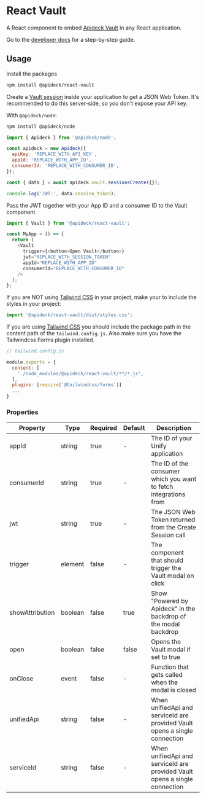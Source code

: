 # React Vault

A React component to embed [Apideck Vault](https://www.apideck.com/products/vault) in any React application.

Go to the [developer docs](https://developers.apideck.com/guides/react-vault) for a step-by-step guide.

## Usage

Install the packages

```sh
npm install @apideck/react-vault
```

Create a [Vault session](https://developers.apideck.com/apis/vault/reference#operation/sessionsCreate) inside your application to get a JSON Web Token.
It's recommended to do this server-side, so you don't expose your API key.

With `@apideck/node`:

```sh
npm install @apideck/node
```

```js
import { Apideck } from '@apideck/node';

const apideck = new Apideck({
  apiKey: 'REPLACE_WITH_API_KEY',
  appId: 'REPLACE_WITH_APP_ID',
  consumerId: 'REPLACE_WITH_CONSUMER_ID',
});

const { data } = await apideck.vault.sessionsCreate({});

console.log('JWT:', data.session_token);
```

Pass the JWT together with your App ID and a consumer ID to the Vault component

```js
import { Vault } from '@apideck/react-vault';

const MyApp = () => {
  return (
    <Vault
      trigger={<button>Open Vault</button>}
      jwt="REPLACE_WITH_SESSION_TOKEN"
      appId="REPLACE_WITH_APP_ID"
      consumerId="REPLACE_WITH_CONSUMER_ID"
    />
  );
};
```

If you are NOT using [Tailwind CSS](https://tailwindcss.com/) in your project, make your to include the styles in your project:

```js
import '@apideck/react-vault/dist/styles.css';
```

If you are using [Tailwind CSS](https://tailwindcss.com/) you should include the package path in the content path of the `tailwind.config.js`.
Also make sure you have the Tailwindcss Forms plugin installed.

```js
// tailwind.config.js

module.exports = {
  content: [
    './node_modules/@apideck/react-vault/**/*.js',
  ],
  plugins: [require('@tailwindcss/forms')]
  ...
}
```

### Properties

| Property        | Type    | Required | Default | Description                                                                |
| --------------- | ------- | -------- | ------- | -------------------------------------------------------------------------- |
| appId           | string  | true     | -       | The ID of your Unify application                                           |
| consumerId      | string  | true     | -       | The ID of the consumer which you want to fetch integrations from           |
| jwt             | string  | true     | -       | The JSON Web Token returned from the Create Session call                   |
| trigger         | element | false    | -       | The component that should trigger the Vault modal on click                 |
| showAttribution | boolean | false    | true    | Show "Powered by Apideck" in the backdrop of the modal backdrop            |
| open            | boolean | false    | false   | Opens the Vault modal if set to true                                       |
| onClose         | event   | false    | -       | Function that gets called when the modal is closed                         |
| unifiedApi      | string  | false    | -       | When unifiedApi and serviceId are provided Vault opens a single connection |
| serviceId       | string  | false    | -       | When unifiedApi and serviceId are provided Vault opens a single connection |
